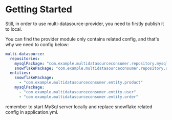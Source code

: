 # Getting Started
Still, in order to use multi-datasource-provider, you need to firstly publish it to local.

You can find the provider module only contains related config, and that's why we need to config below:
```yaml
multi-datasource:
  repositories:
    mysqlPackage: "com.example.multidatasourceconsumer.repository.mysql"
    snowflakePackage: "com.example.multidatasourceconsumer.repository.snowflake"
  entities:
    snowflakePackage:
      - "com.example.multidatasourceconsumer.entity.product"
    mysqlPackage:
      - "com.example.multidatasourceconsumer.entity.user"
      - "com.example.multidatasourceconsumer.entity.order"

```
remember to start MySql server locally and replace snowflake related config in application.yml.